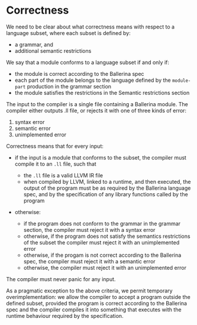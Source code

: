 # Correctness

We need to be clear about what correctness means with respect to a
language subset, where each subset is defined by:

* a grammar, and
* additional semantic restrictions

We say that a module conforms to a language subset if and only if:

* the module is correct according to the Ballerina spec
* each part of the module belongs to the language defined by the
  `module-part` production in the grammar section
* the module satisfies the restrictions in the Semantic restrictions section


The input to the compiler is a single file containing a Ballerina
module. The compiler either outputs .ll file, or rejects it with one
of three kinds of error:

1. syntax error
2. semantic error
3. unimplemented error

Correctness means that for every input:

* if the input is a module that conforms to the subset, the compiler must compile it
  to an `.ll` file, such that
   * the `.ll` file is a valid LLVM IR file
   * when compiled by LLVM, linked to a runtime, and then executed, the output of
     the program must be as required by the Ballerina language spec, and by the
     specification of any library functions called by the program

* otherwise:
   * if the program does not conform to the grammar in the grammar section,
     the compiler must reject it with a syntax error
   * otherwise, if the program does not satisfy the semantics restrictions of the subset
     the compiler must reject it with an unimplemented error
   * otherwise, if the progam is not correct according to the Ballerina spec,
     the compiler must reject it with a semantic error
   * otherwise, the compiler must reject it with an unimplemented error

The compiler must never panic for any input.

As a pragmatic exception to the above criteria, we permit temporary overimplementation: we allow the compiler to accept a program outside the defined subset, provided the program is correct according to the Ballerina spec and the compiler compiles it into something that executes with the runtime behaviour required by the specification.
